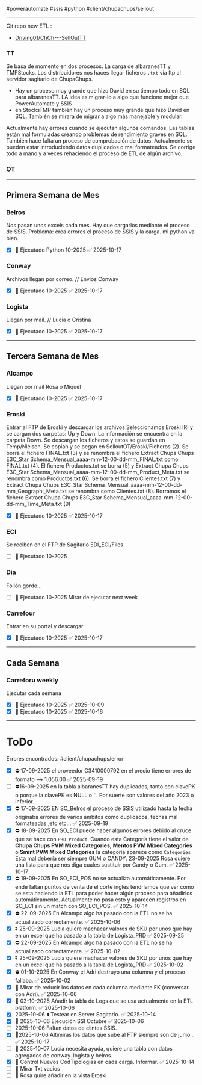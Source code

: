 #powerautomate
#ssis
#python 
#client/chupachups/sellout
___

Git repo new ETL : 
- [Driving01/ChCh---SellOutTT](https://github.com/Driving01/ChCh---SellOutTT)

### TT 
Se basa de momento en dos procesos. La carga de albaranesTT y TMPStocks. Los distribuidores nos haces llegar ficheros `.txt` vía ftp al servidor sagitario de ChupaChups.

- Hay un proceso muy grande que hizo David en su tiempo todo en SQL para albaranesTT. LA idea es migrar-lo a algo que funcione mejor que PowerAutomate y SSIS
- en StocksTMP también hay un proceso muy grande que hizo David en SQL. También se mirara de migrar a algo más manejable y modular.

Actualmente hay errores cuando se ejecutan algunos comandos. Las tablas están mal formuladas creando problemas de rendimiento graves en SQL. También hace falta un proceso de comprobación de datos. Actualmente se pueden estar introduciendo datos duplicados o mal formateados. Se corrige todo a mano y a veces rehaciendo el proceso de ETL de algún archivo.

### OT

___
## Primera Semana de Mes
### Belros
Nos pasan unos excels cada mes. Hay que cargarlos mediante el proceso de SSIS. Problema: crea errores el proceso de SSIS y la carga. mi python va bien.
- [x] 🔺 Ejecutado Python 10-2025 ✅ 2025-10-17
### Conway
Archivos llegan por correo. // Envios Conway
- [x] 🔺 Ejecutado 10-2025 ✅ 2025-10-17
### Logista
Llegan por mail. // Lucia o Cristina
- [x] 🔺 Ejecutado 10-2025 ✅ 2025-10-17
______

## Tercera Semana de Mes
### Alcampo 
Llegan por mail Rosa o Miquel
- [x] 🔺 Ejecutado 10-2025 ✅ 2025-10-17

### Eroski
Entrar al FTP de Eroski y descargar los archivos
Seleccionamos Eroski IRI y se cargan dos carpetas: Up y Down. La información se encuentra en la carpeta Down. Se descargan los ficheros y estos se guardan en Temp/Nielsen. Se copian y se pegan en SelloutOT/Eroski/Ficheros (2).
Se borra el fichero FINAL.txt (3) y se renombra el fichero Extract Chupa Chups E3C_Star Schema_Mensual_aaaa-mm-12-00-dd-mm_FINAL.txt como FINAL.txt (4). El fichero Productos.txt se borra (5) y Extract Chupa Chups E3C_Star Schema_Mensual_aaaa-mm-12-00-dd-mm_Product_Meta.txt se renombra como Productos.txt (6). Se borra el fichero Clientes.txt (7) y Extract Chupa Chups E3C_Star Schema_Mensual_aaaa-mm-12-00-dd-mm_Geographi_Meta.txt se renombra como Clientes.txt (8). Borramos el fichero Extract Chupa Chups E3C_Star Schema_Mensual_aaaa-mm-12-00-dd-mm_Time_Meta.txt (9)

- [x] 🔺 Ejecutado 10-2025 ✅ 2025-10-17

### ECI
Se reciben en el FTP de Sagitario EDI_ECI/Files
- [ ] 🔺 Ejecutado 10-2025

### Dia
Follón gordo...
- [ ] 🔺 Ejecutado 10-2025 Mirar de ejecutar next week 

### Carrefour
Entrar en su portal y descargar
- [x] 🔺 Ejecutado 10-2025 ✅ 2025-10-17
___
## Cada Semana
### Carreforu weekly
Ejecutar cada semana
- [x] 🔺 Ejecutado 10-2025 ✅ 2025-10-09
- [x] 🔺 Ejecutado 10-2025 ✅ 2025-10-16
___

# ToDo

Errores encontrados: #client/chupachups/error

- [x] ⛔ 17-09-2025 el proveedor C3410000792 en el precio tiene errores de formato --> 1.056.00 ✅ 2025-09-19
- [ ] ⛔16-09-2025 en la tabla albaranesTT hay duplicados, tanto con clavePK o porque la clavePK es NULL o ''. Por suerte son valores del año 2023 o inferior.
- [x] ⛔ 17-09-2025 EN SO_Belros el proceso de SSIS utilizado hasta la fecha originaba errores de varios ámbitos como duplicados, fechas mal formateadas ,etc etc... ✅ 2025-09-19
- [x] ⛔ 18-09-2025 En SO_ECI puede haber algunos errores debido al cruce que se hace con `PRD_Product`. Cuando esta Categoría tiene el valor de **Chupa Chups PVM Mixed Categories**, **Mentos PVM Mixed Categories** o **Smint PVM Mixed Categories** la categoría aparece como `Categories` Esta mal debería ser siempre GUM o CANDY. 23-09-2025 Rosa quiere una lista para que nos diga cuales sustituir por Candy o Gum. ✅ 2025-10-17
- [x] ⛔ 19-09-2025 En SO_ECI_POS no se actualiza automáticamente. Por ende faltan puntos de venta de el corte ingles tendríamos que ver como se esta haciendo la ETL para poder hacer algún proceso para añadirlos automáticamente. Actualmente no pasa esto y aparecen registros en SO_ECI sin un match con SO_ECI_POS. ✅ 2025-10-14
- [x] ⛔ 22-09-2025 En Alcampo algo ha pasado con la ETL no se ha actualizado correctamente. ✅ 2025-10-06
- [x] ⏬ 25-09-2025 Lucia quiere machacar valores de SKU por unos que hay en un excel que ha pasado a la tabla de Logista_PRD ✅ 2025-09-25
- [x] ⛔ 22-09-2025 En Alcampo algo ha pasado con la ETL no se ha actualizado correctamente. ✅ 2025-10-02
- [x] ⏬ 25-09-2025 Lucia quiere machacar valores de SKU por unos que hay en un excel que ha pasado a la tabla de Logista_PRD ✅ 2025-10-02
- [x] ⛔ 01-10-2025 En Conway el Adri destruyo una columna y el proceso fallaba. ✅ 2025-10-02
- [x] 🔁 Mirar de reducir los datos en cada columna mediante FK (conversar con Adri). ✅ 2025-10-06
- [x] 🔼 03-10-2025 Añadir la tabla de Logs que se usa actualmente en la ETL platform. ✅ 2025-10-06
- [x] 2025-10-06 ⏫ Testear en Server Sagitario. ✅ 2025-10-14
- [x] 🔺 2025-10-06 Ejecución SSI Octubre ✅ 2025-10-06
- [ ] 2025-10-06 Faltan datos de clintes SSIS.
- [x] 🔺2025-10-06 Altimiras los datos que sube al FTP siempre son de junio... ✅ 2025-10-17
- [ ] 🔼 2025-10-07 Lucia necesita ayuda, quiere una tabla con datos agregados de conway. logista y belros.
- [x] 🔺 Control Nuevos CodTipologias en cada carga. Informar. ✅ 2025-10-14
- [ ] 🔺 Mirar Txt vacios
- [ ] 🔼  Rosa quire añadir en la vista Eroski
